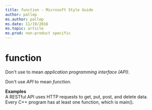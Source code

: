 ```yaml
---
title: function - Microsoft Style Guide
author: pallep
ms.author: pallep
ms.date: 11/19/2016
ms.topic: article
ms.prod: non-product specific
---
```


# function

Don't use to mean *application programming interface (API)*. 

Don't use *API* to mean *function*. 

**Examples**  
A RESTful API uses HTTP requests to get, put, post, and delete data.  
Every C++ program has at least one function, which is main().
